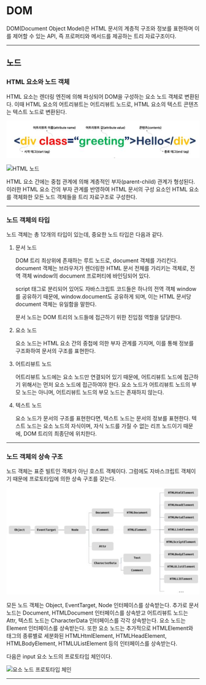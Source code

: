 # DOM

DOM(Document Object Model)은 HTML 문서의 계층적 구조와 정보를 표현하며 이를 제어할 수 있는 API, 즉 프로퍼티와 메서드를 제공하는 트리 자료구조이다.

---

## 노드

### HTML 요소와 노드 객체

HTML 요소는 렌더링 엔진에 의해 파싱되어 DOM을 구성하는 요소 노드 객체로 변환된다. 이때 HTML 요소의 어트리뷰트는 어트리뷰트 노드로, HTML 요소의 텍스트 콘텐츠는 텍스트 노드로 변환된다.

![HTML 요소](./asset/htmlElem.JPG)

![HTML 노드](./asset/htmlNodes.JPG)

HTML 요소 간에는 중첩 관계에 의해 계층적인 부자(parent-child) 관계가 형성된다. 이러한 HTML 요소 간의 부자 관계를 반영하여 HTML 문서의 구성 요소인 HTML 요소를 객체화한 모든 노드 객체들을 트리 자료구조로 구성한다.

---

### 노드 객체의 타입

노드 객체는 총 12개의 타입이 있는데, 중요한 노드 타입은 다음과 같다.

1. 문서 노드

   DOM 트리 최상위에 존재하는 루트 노드로, document 객체를 가리킨다. document 객체는 브라우저가 렌더링한 HTML 문서 전체를 가리키는 객체로, 전역 객체 window의 document 프로퍼티에 바인딩되어 있다.

   script 태그로 분리되어 있어도 자바스크립트 코드들은 하나의 전역 객체 window를 공유하기 때문에, window.document도 공유하게 되며, 이는 HTML 문서당 document 객체는 유일함을 말한다.

   문서 노드는 DOM 트리의 노드들에 접근하기 위한 진입점 역할을 담당한다.

2. 요소 노드

   요소 노드는 HTML 요소 간의 중첩에 의한 부자 관계를 가지며, 이를 통해 정보를 구조화하여 문서의 구조를 표현한다.

3. 어트리뷰트 노드

   어트리뷰트 노드에는 요소 노드만 연결되어 있기 때문에, 어트리뷰트 노드에 접근하기 위해서는 먼저 요소 노드에 접근하여야 한다. 요소 노드가 어트리뷰트 노드의 부모 노드는 아니며, 어트리뷰트 노드의 부모 노드는 존재하지 않는다.

4. 텍스트 노드

   요소 노드가 문서의 구조를 표현한다면, 텍스트 노드는 문서의 정보를 표현한다. 텍스트 노드는 요소 노드의 자식이며, 자식 노드를 가질 수 없는 리프 노드이기 때문에, DOM 트리의 최종단에 위치한다.

---

### 노드 객체의 상속 구조

노드 객체는 표준 빌트인 객체가 아닌 호스트 객체이다. 그럼에도 자바스크립트 객체이기 때문에 프로토타입에 의한 상속 구조를 갖는다.

![노드 객체의 상속 구조](./asset/nodeInherit.JPG)

모든 노드 객체는 Object, EventTarget, Node 인터페이스를 상속받는다. 추가로 문서 노드는 Document, HTMLDocument 인터페이스를 상속받고 어트리뷰트 노드는 Attr, 텍스트 노드는 CharacterData 인터페이스를 각각 상속받는다. 요소 노드는 Element 인터페이스를 상속받는다. 또한 요소 노드는 추가적으로 HTMLElement와 태그의 종류별로 세분화된 HTMLHtmlElement, HTMLHeadElement, HTMLBodyElement, HTMLUListElement 등의 인터페이스를 상속받는다.

다음은 input 요소 노드의 프로토타입 체인이다.

![요소 노드 프로토타입 체인](./asset/elemPrototype)

---
